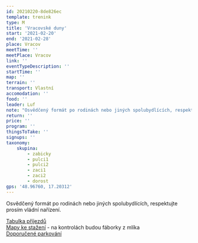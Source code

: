 ```yaml
---
id: 20210220-8de826ec
template: trenink
type: M
title: 'Vracovské duny'
start: '2021-02-20'
end: '2021-02-28'
place: Vracov
meetTime: ''
meetPlace: Vracov
link: ''
eventTypeDescription: ''
startTime: ''
map: ''
terrain: ''
transport: Vlastní
accomodation: ''
food: ''
leader: Luf
note: "Osvědčený formát po rodinách nebo jiných spolubydlících, respektujte prosím vládní nařízení.\r\n\r\nVrací se nám teplejší počasí, tak jednou zase zkusme pěkný COB na mapě v měřítku 1 : 10 000.\r\nKategorie C, K, D a H mají na výběr z plné mapy a z mapy bez cest (CU, KU, DU, HU).\r\nKdo si nevěří bez cest, tak doporucuji vytisknout obě mapy, dát si je do mapníku a v případě potíží můžete otočit na mapu s cestami.\r\n\r\n[Tabulka příjezdů](https://docs.google.com/spreadsheets/d/1uuSur3nxZs5N3UMYwT_HRUCZ582tbs8a0m7ihgzFHkE/edit?usp=sharing)\r\n[Mapy ke stažení](https://drive.google.com/drive/folders/1hFl1U4DuImce8cU7vIwQbw5Xcb93C_Cy?usp=sharing) - na kontrolách budou fáborky z mlíka\r\n[Doporučené parkování](https://en.mapy.cz/s/fagekelete)\r\n\r\nKdo nemá možnost tisku map, může se ozvat Lufovi a vyzvednout si je po domluvě."
return: ''
price: ''
program: ''
thingsToTake: ''
signups: ''
taxonomy:
    skupina:
        - zabicky
        - pulci1
        - pulci2
        - zaci1
        - zaci2
        - dorost
gps: '48.96760, 17.20312'
---
```


Osvědčený formát po rodinách nebo jiných spolubydlících, respektujte prosím vládní nařízení.

[Tabulka příjezdů](https://docs.google.com/spreadsheets/d/1uuSur3nxZs5N3UMYwT_HRUCZ582tbs8a0m7ihgzFHkE/edit?usp=sharing)  
[Mapy ke stažení](https://drive.google.com/drive/folders/1hFl1U4DuImce8cU7vIwQbw5Xcb93C_Cy?usp=sharing) - na kontrolách budou fáborky z mlíka  
[Doporučené parkování](https://en.mapy.cz/s/fagekelete)